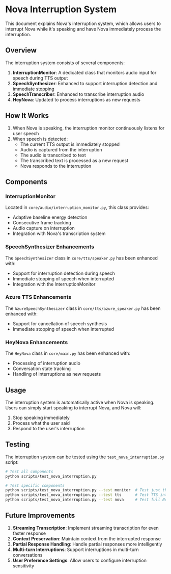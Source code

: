 # Nova Interruption System

This document explains Nova's interruption system, which allows users to interrupt Nova while it's speaking and have Nova immediately process the interruption.

## Overview

The interruption system consists of several components:

1. **InterruptionMonitor**: A dedicated class that monitors audio input for speech during TTS output
2. **SpeechSynthesizer**: Enhanced to support interruption detection and immediate stopping
3. **SpeechTranscriber**: Enhanced to transcribe interruption audio
4. **HeyNova**: Updated to process interruptions as new requests

## How It Works

1. When Nova is speaking, the interruption monitor continuously listens for user speech
2. When speech is detected:
   - The current TTS output is immediately stopped
   - Audio is captured from the interruption
   - The audio is transcribed to text
   - The transcribed text is processed as a new request
   - Nova responds to the interruption

## Components

### InterruptionMonitor

Located in `core/audio/interruption_monitor.py`, this class provides:

- Adaptive baseline energy detection
- Consecutive frame tracking
- Audio capture on interruption
- Integration with Nova's transcription system

### SpeechSynthesizer Enhancements

The `SpeechSynthesizer` class in `core/tts/speaker.py` has been enhanced with:

- Support for interruption detection during speech
- Immediate stopping of speech when interrupted
- Integration with the InterruptionMonitor

### Azure TTS Enhancements

The `AzureSpeechSynthesizer` class in `core/tts/azure_speaker.py` has been enhanced with:

- Support for cancellation of speech synthesis
- Immediate stopping of speech when interrupted

### HeyNova Enhancements

The `HeyNova` class in `core/main.py` has been enhanced with:

- Processing of interruption audio
- Conversation state tracking
- Handling of interruptions as new requests

## Usage

The interruption system is automatically active when Nova is speaking. Users can simply start speaking to interrupt Nova, and Nova will:

1. Stop speaking immediately
2. Process what the user said
3. Respond to the user's interruption

## Testing

The interruption system can be tested using the `test_nova_interruption.py` script:

```bash
# Test all components
python scripts/test_nova_interruption.py

# Test specific components
python scripts/test_nova_interruption.py --test monitor  # Test just the interruption monitor
python scripts/test_nova_interruption.py --test tts      # Test TTS interruption
python scripts/test_nova_interruption.py --test nova     # Test full Nova integration
```

## Future Improvements

1. **Streaming Transcription**: Implement streaming transcription for even faster response
2. **Context Preservation**: Maintain context from the interrupted response
3. **Partial Response Handling**: Handle partial responses more intelligently
4. **Multi-turn Interruptions**: Support interruptions in multi-turn conversations
5. **User Preference Settings**: Allow users to configure interruption sensitivity
